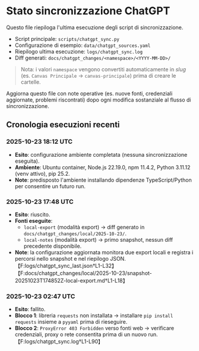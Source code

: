 # Stato sincronizzazione ChatGPT

Questo file riepiloga l'ultima esecuzione degli script di sincronizzazione.

- Script principale: `scripts/chatgpt_sync.py`
- Configurazione di esempio: `data/chatgpt_sources.yaml`
- Riepilogo ultima esecuzione: `logs/chatgpt_sync.log`
- Diff generati: `docs/chatgpt_changes/<namespace>/<YYYY-MM-DD>/`

> Nota: i valori `namespace` vengono convertiti automaticamente in *slug*
(es. `Canvas Principale` → `canvas-principale`) prima di creare le cartelle.

Aggiorna questo file con note operative (es. nuove fonti, credenziali aggiornate,
problemi riscontrati) dopo ogni modifica sostanziale al flusso di sincronizzazione.

## Cronologia esecuzioni recenti

### 2025-10-23 18:12 UTC
- **Esito**: configurazione ambiente completata (nessuna sincronizzazione eseguita).
- **Ambiente**: Ubuntu container, Node.js 22.19.0, npm 11.4.2, Python 3.11.12 (venv attivo), pip 25.2.
- **Note**: predisposto l'ambiente installando dipendenze TypeScript/Python per consentire un futuro run.

### 2025-10-23 17:48 UTC
- **Esito**: riuscito.
- **Fonti eseguite**:
  - `local-export` (modalità export) → diff generato in `docs/chatgpt_changes/local/2025-10-23/`.
  - `local-notes` (modalità export) → primo snapshot, nessun diff precedente disponibile.
- **Note**: la configurazione aggiornata monitora due export locali e registra i percorsi
  nello snapshot e nel riepilogo JSON.【F:logs/chatgpt_sync_last.json†L1-L32】【F:docs/chatgpt_changes/local/2025-10-23/snapshot-20251023T174852Z-local-export.md†L1-L18】

### 2025-10-23 02:47 UTC
- **Esito**: fallito.
- **Blocco 1**: libreria `requests` non installata → installare `pip install requests`
  insieme a `pyyaml` prima di rieseguire.
- **Blocco 2**: `ProxyError 403 Forbidden` verso fonti web → verificare credenziali, proxy
  o rete consentita prima di un nuovo run.【F:logs/chatgpt_sync.log†L1-L90】
